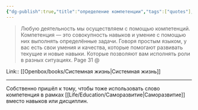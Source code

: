 ```yaml
---
{"dg-publish":true,"title":"определение компетенции","tags":["quotes"],"date":"2023-09-11T11:31:11+03:00","modified_at":"2023-09-11T11:50:25+03:00","alias":"определение компетенции","dg-path":"/quotes/202304231037.md","permalink":"/quotes/202304231037/","dgPassFrontmatter":true}
---
```



> Любую деятельность мы осуществляем с помощью компетенций. Компетенция — это совокупность навыков и умение с помощью них выполнять определённые задачи. Говоря простым языком, у вас есть свои умения и качества, которые помогают развивать текущие и новые навыки. Которые позволяют вам исполнять роли в разных ситуациях.
Page 31 @ 

Link:: [[Openbox/books/Системная жизнь|Системная жизнь]]

---

Собственно пришёл к тому, чтобы тоже использовать слово компетенция в рамках [[Life/Education/Саморазвитие|Саморазвитие]] вместо навыков или дисциплин.
